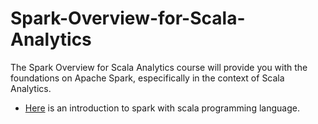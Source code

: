 # Spark-Overview-for-Scala-Analytics
The Spark Overview for Scala Analytics course will provide you with the foundations on Apache Spark, especifically in the context of Scala Analytics.

- [Here](https://github.com/destoone/Spark-Overview-for-Scala-Analytics/blob/main/2.1.2.ipynb) is an introduction to spark with scala programming language.
